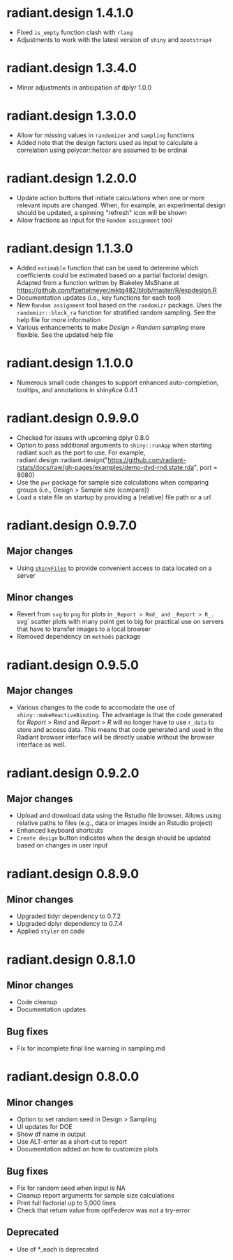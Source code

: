 # radiant.design 1.4.1.0

* Fixed `is_empty` function clash with `rlang`
* Adjustments to work with the latest version of `shiny` and `bootstrap4`

# radiant.design 1.3.4.0

* Minor adjustments in anticipation of dplyr 1.0.0

# radiant.design 1.3.0.0

* Allow for missing values in `randomizer` and `sampling` functions
* Added note that the design factors used as input to calculate a correlation using polycor::hetcor are assumed to be ordinal

# radiant.design 1.2.0.0

* Update action buttons that initiate calculations when one or more relevant inputs are changed. When, for example, an experimental design should be updated, a spinning "refresh" icon will be shown
* Allow fractions as input for the `Random assignment` tool

# radiant.design 1.1.3.0

* Added `estimable` function that can be used to determine which coefficients could be estimated based on a partial factorial design. Adapted from a function written by Blakeley MsShane at https://github.com/fzettelmeyer/mktg482/blob/master/R/expdesign.R
* Documentation updates (i.e., key functions for each tool)
* New `Random assignment` tool based on the `randomizr` package. Uses the `randomizr::block_ra` function for stratified random sampling. See the help file for more information
* Various enhancements to make _Design > Random sampling_ more flexible. See the updated help file 

# radiant.design 1.1.0.0

* Numerous small code changes to support enhanced auto-completion, tooltips, and annotations in shinyAce 0.4.1

# radiant.design 0.9.9.0

* Checked for issues with upcoming dplyr 0.8.0
* Option to pass additional arguments to `shiny::runApp` when starting radiant such as the port to use. For example, radiant.design::radiant.design("https://github.com/radiant-rstats/docs/raw/gh-pages/examples/demo-dvd-rnd.state.rda", port = 8080) 
* Use the `pwr` package for sample size calculations when comparing groups (i.e., Design > Sample size (compare))
* Load a state file on startup by providing a (relative) file path or a url

# radiant.design 0.9.7.0

## Major changes

* Using [`shinyFiles`](https://github.com/thomasp85/shinyFiles) to provide convenient access to data located on a server

## Minor changes

* Revert from `svg` to `png` for plots in `_Report > Rmd_ and _Report > R_. `svg` scatter plots with many point get to big for practical use on servers that have to transfer images to a local browser
* Removed dependency on `methods` package

# radiant.design 0.9.5.0

## Major changes

* Various changes to the code to accomodate the use of `shiny::makeReactiveBinding`. The advantage is that the code generated for _Report > Rmd_ and _Report > R_ will no longer have to use `r_data` to store and access data. This means that code generated and used in the Radiant browser interface will be directly usable without the browser interface as well.

# radiant.design 0.9.2.0

## Major changes

* Upload and download data using the Rstudio file browser. Allows using relative paths to files (e.g., data or images inside an Rstudio project)
* Enhanced keyboard shortcuts
* `Create design` button indicates when the design should be updated based on changes in user input

# radiant.design 0.8.9.0

## Minor changes

* Upgraded tidyr dependency to 0.7.2
* Upgraded dplyr dependency to 0.7.4
* Applied `styler` on code

# radiant.design 0.8.1.0

## Minor changes

- Code cleanup
- Documentation updates

## Bug fixes

- Fix for incomplete final line warning in sampling.md

# radiant.design 0.8.0.0

## Minor changes

- Option to set random seed in Design > Sampling
- UI updates for DOE
- Show df name in output
- Use ALT-enter as a short-cut to report
- Documentation added on how to customize plots

## Bug fixes

- Fix for random seed when input is NA
- Cleanup report arguments for sample size calculations
- Print full factorial up to 5,000 lines
- Check that return value from optFederov was not a try-error

## Deprecated

- Use of *_each is deprecated
